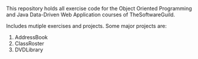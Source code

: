 This repository holds all exercise code for the Object Oriented Programming and 
Java Data-Driven Web Application courses of TheSoftwareGuild.

Includes mutiple exercises and projects. Some major projects are:
1) AddressBook
2) ClassRoster
3) DVDLibrary
